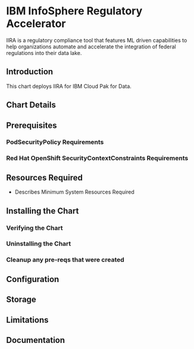   # IBM InfoSphere Regulatory Accelerator

IIRA is a regulatory compliance tool that features ML driven capabilities to help organizations automate and accelerate the integration of federal regulations into their data lake.

## Introduction

This chart deploys IIRA for IBM Cloud Pak for Data.

## Chart Details

## Prerequisites


### PodSecurityPolicy Requirements


### Red Hat OpenShift SecurityContextConstraints Requirements


## Resources Required
* Describes Minimum System Resources Required

## Installing the Chart

### Verifying the Chart

### Uninstalling the Chart

### Cleanup any pre-reqs that were created


## Configuration

## Storage

## Limitations

## Documentation
